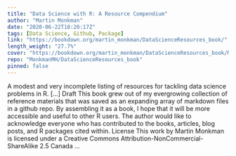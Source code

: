 ```yaml
---
title: "Data Science with R: A Resource Compendium"
author: "Martin Monkman"
date: "2020-06-22T18:20:17Z"
tags: [Data Science, Github, Package]
link: "https://bookdown.org/martin_monkman/DataScienceResources_book/"
length_weight: "27.7%"
cover: "https://bookdown.org/martin_monkman/DataScienceResources_book/Moralia_in_Job_MS_dragonslayer.jpg"
repo: "MonkmanMH/DataScienceResources_book"
pinned: false
---
```


A modest and very incomplete listing of resources for tackling data science problems in R. [...] Draft This book grew out of my evergrowing collection of reference materials that was saved as an expanding array of markdown files in a github repo. By assembling it as a book, I hope that it will be more accessible and useful to other R users. The author would like to acknowledge everyone who has contributed to the books, articles, blog posts, and R packages cited within. License This work by Martin Monkman is licensed under a Creative Commons Attribution-NonCommercial-ShareAlike 2.5 Canada ...
